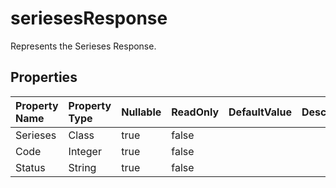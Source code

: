 # **seriesesResponse**

Represents the Serieses Response. 

## **Properties**

| Property Name | Property Type | Nullable |  ReadOnly | DefaultValue | Description | 
| :- | :- | :- |:- |  :- | :- |
|Serieses|Class|true|false |  ||
|Code|Integer|true|false |  ||
|Status|String|true|false |  ||

